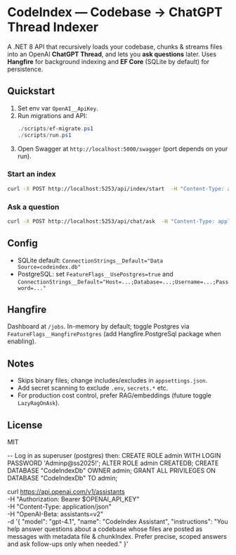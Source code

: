 # CodeIndex — Codebase → ChatGPT Thread Indexer

A .NET 8 API that recursively loads your codebase, chunks & streams files into an OpenAI **ChatGPT Thread**, and lets you **ask questions** later. Uses **Hangfire** for background indexing and **EF Core** (SQLite by default) for persistence.

## Quickstart
1. Set env var `OpenAI__ApiKey`.
2. Run migrations and API:
   ```powershell
   ./scripts/ef-migrate.ps1
   ./scripts/run.ps1
   ```
3. Open Swagger at `http://localhost:5000/swagger` (port depends on your run).

### Start an index
```bash
curl -X POST http://localhost:5253/api/index/start  -H "Content-Type: application/json"  -d '{ "name":"MyRepo", "basePath":"C:/Dev/MyRepo" }'
```

### Ask a question
```bash
curl -X POST http://localhost:5253/api/chat/ask  -H "Content-Type: application/json"  -d '{ "projectId":"<GUID>", "question":"Where is JWT validated?" }'
```

## Config
- SQLite default: `ConnectionStrings__Default="Data Source=codeindex.db"`
- PostgreSQL: set `FeatureFlags__UsePostgres=true` and `ConnectionStrings__Default="Host=...;Database=...;Username=...;Password=..."`

## Hangfire
Dashboard at `/jobs`. In-memory by default; toggle Postgres via `FeatureFlags__HangfirePostgres` (add Hangfire.PostgreSql package when enabling).

## Notes
- Skips binary files; change includes/excludes in `appsettings.json`.
- Add secret scanning to exclude `.env`, `secrets.*` etc.
- For production cost control, prefer RAG/embeddings (future toggle `LazyRagOnAsk`).

## License
MIT


-- Log in as superuser (postgres) then:
CREATE ROLE admin WITH LOGIN PASSWORD 'Adminp@ss2025!';
ALTER ROLE admin CREATEDB;
CREATE DATABASE "CodeIndexDb" OWNER admin;
GRANT ALL PRIVILEGES ON DATABASE "CodeIndexDb" TO admin;


curl https://api.openai.com/v1/assistants \
  -H "Authorization: Bearer $OPENAI_API_KEY" \
  -H "Content-Type: application/json" \
  -H "OpenAI-Beta: assistants=v2" \
  -d '{
    "model": "gpt-4.1",
    "name": "CodeIndex Assistant",
    "instructions": "You help answer questions about a codebase whose files are posted as messages with metadata file & chunkIndex. Prefer precise, scoped answers and ask follow-ups only when needed."
  }'

